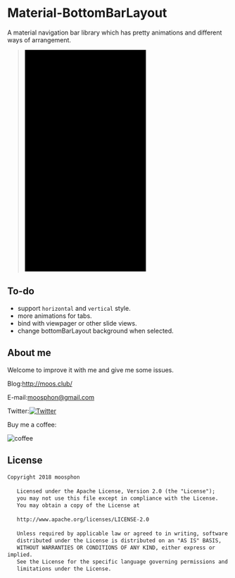 # Material-BottomBarLayout
A material navigation bar library which has pretty animations and different ways of arrangement.

>![preview](https://github.com/Moosphan/Material-BottomBarLayout/blob/c1c2a24ba500c9090e48df025ab027eaa206e971/MaterialBottomBar/art/md_bottom_tab.gif)

## To-do
- support `horizontal` and `vertical` style.
- more animations for tabs.
- bind with viewpager or other slide views.
- change bottomBarLayout background when selected.

## About me

Welcome to improve it with me and give me some issues.

Blog:<http://moos.club/>

E-mail:moosphon@gmail.com

Twitter:[![Twitter](https://img.shields.io/twitter/url/https/github.com/Moosphan/Material-ProgressView.svg?style=social)](https://twitter.com/intent/tweet?text=Wow:&url=https%3A%2F%2Fgithub.com%2FMoosphan%2FMaterial-ProgressView)

Buy  me a coffee:



![coffee](https://github.com/Moosphan/Material-ProgressView/blob/master/MaterialProgressView-master/image/a_coffee.png)


## License

```
Copyright 2018 moosphon

   Licensed under the Apache License, Version 2.0 (the "License");
   you may not use this file except in compliance with the License.
   You may obtain a copy of the License at

   http://www.apache.org/licenses/LICENSE-2.0

   Unless required by applicable law or agreed to in writing, software
   distributed under the License is distributed on an "AS IS" BASIS,
   WITHOUT WARRANTIES OR CONDITIONS OF ANY KIND, either express or implied.
   See the License for the specific language governing permissions and
   limitations under the License.
```

